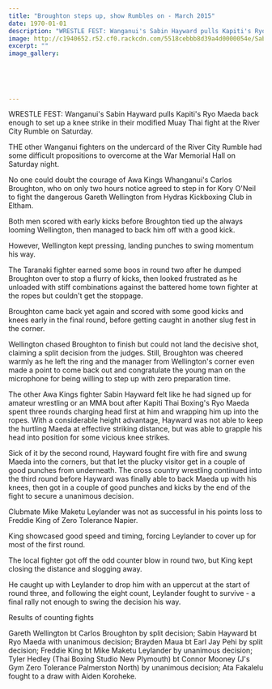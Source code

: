 ```yaml
---
title: "Broughton steps up, show Rumbles on - March 2015"
date: 1970-01-01
description: "WRESTLE FEST: Wanganui's Sabin Hayward pulls Kapiti's Ryo Maeda back enough to set up a knee strike in their modified Muay Thai fight at the River City Rumble on Saturday, Wanganui Chronicle 30/3/15.."
image: http://c1940652.r52.cf0.rackcdn.com/5518cebbb8d39a4d0000054e/SabinHayward,RiverCityRumble.jpg
excerpt: ""
image_gallery:
    
    
    
    
    
---
```


<p><span>WRESTLE FEST: Wanganui's Sabin Hayward pulls Kapiti's Ryo Maeda back enough to set up a knee strike in their modified Muay Thai fight at the River City Rumble on Saturday.</span></p>
<p>THE other Wanganui fighters on the undercard of the River City Rumble had some difficult propositions to overcome at the War Memorial Hall on Saturday night.</p>
<p>No one could doubt the courage of Awa Kings Whanganui's Carlos Broughton, who on only two hours notice agreed to step in for Kory O'Neil to fight the dangerous Gareth Wellington from Hydras Kickboxing Club in Eltham.</p>
<p>Both men scored with early kicks before Broughton tied up the always looming Wellington, then managed to back him off with a good kick.</p>
<p>However, Wellington kept pressing, landing punches to swing momentum his way.</p>
<p>The Taranaki fighter earned some boos in round two after he dumped Broughton over to stop a flurry of kicks, then looked frustrated as he unloaded with stiff combinations against the battered home town fighter at the ropes but couldn't get the stoppage.</p>
<p>Broughton came back yet again and scored with some good kicks and knees early in the final round, before getting caught in another slug fest in the corner.</p>
<p>Wellington chased Broughton to finish but could not land the decisive shot, claiming a split decision from the judges. Still, Broughton was cheered warmly as he left the ring and the manager from Wellington's corner even made a point to come back out and congratulate the young man on the microphone for being willing to step up with zero preparation time.</p>
<p>The other Awa Kings fighter Sabin Hayward felt like he had signed up for amateur wrestling or an MMA bout after Kapiti Thai Boxing's Ryo Maeda spent three rounds charging head first at him and wrapping him up into the ropes. With a considerable height advantage, Hayward was not able to keep the hurtling Maeda at effective striking distance, but was able to grapple his head into position for some vicious knee strikes.</p>
<p>Sick of it by the second round, Hayward fought fire with fire and swung Maeda into the corners, but that let the plucky visitor get in a couple of good punches from underneath. The cross country wrestling continued into the third round before Hayward was finally able to back Maeda up with his knees, then got in a couple of good punches and kicks by the end of the fight to secure a unanimous decision.</p>
<p>Clubmate Mike Maketu Leylander was not as successful in his points loss to Freddie King of Zero Tolerance Napier.</p>
<p>King showcased good speed and timing, forcing Leylander to cover up for most of the first round.</p>
<p>The local fighter got off the odd counter blow in round two, but King kept closing the distance and slogging away.</p>
<p>He caught up with Leylander to drop him with an uppercut at the start of round three, and following the eight count, Leylander fought to survive - a final rally not enough to swing the decision his way.</p>
<p>Results of counting fights</p>
<p>Gareth Wellington bt Carlos Broughton by split decision; Sabin Hayward bt Ryo Maeda with unanimous decision; Brayden Maua bt Earl Jay Pehi by split decision; Freddie King bt Mike Maketu Leylander by unanimous decision; Tyler Hedley (Thai Boxing Studio New Plymouth) bt Connor Mooney (J's Gym Zero Tolerance Palmerston North) by unanimous decision; Ata Fakalelu fought to a draw with Aiden Koroheke.</p>

